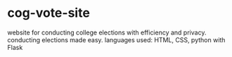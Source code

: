 # cog-vote-site
website for conducting college elections with efficiency and privacy. conducting elections made easy. languages used: HTML, CSS, python with Flask
